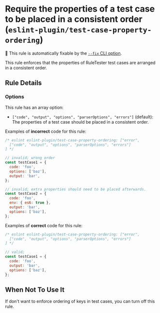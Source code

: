 # Require the properties of a test case to be placed in a consistent order (`eslint-plugin/test-case-property-ordering`)

🔧 This rule is automatically fixable by the [`--fix` CLI option](https://eslint.org/docs/latest/user-guide/command-line-interface#--fix).

<!-- end auto-generated rule header -->

This rule enforces that the properties of RuleTester test cases are arranged in a consistent order.

## Rule Details

### Options

This rule has an array option:

- `["code", "output", "options", "parserOptions", "errors"]` (default): The properties of a test case should be placed in a consistent order.

Examples of **incorrect** code for this rule:

```js
/* eslint eslint-plugin/test-case-property-ordering: ["error",
  ["code", "output", "options", "parserOptions", "errors"]
] */

// invalid; wrong order
const testCase1 = {
  code: 'foo',
  options: ['baz'],
  output: 'bar',
};

// invalid; extra properties should need to be placed afterwards.
const testCase2 = {
  code: 'foo',
  env: { es6: true },
  output: 'bar',
  options: ['baz'],
};
```

Examples of **correct** code for this rule:

```js
/* eslint eslint-plugin/test-case-property-ordering: ["error",
  ["code", "output", "options", "parserOptions", "errors"]
] */

// valid;
const testCase1 = {
  code: 'foo',
  output: 'bar',
  options: ['baz'],
};
```

## When Not To Use It

If don't want to enforce ordering of keys in test cases, you can turn off this rule.
